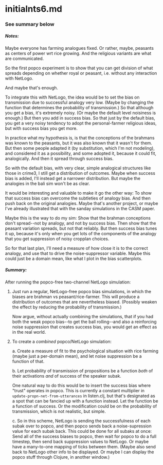 initialnts6.md
====

### See summary below

##### Notes:

Maybe everyone has farming analogues fixed.  Or rather, maybe, peasants
as centers of power wrt rice growing.  And the religious variants are
what are communicated.

So the first popco experiment is to show that you can get division of
what spreads depending on whether royal or peasant, i.e. without any
interaction with NetLogo.

And maybe that's enough.

To integrate this with NetLogo, the idea would be to set the bias on
transmission due to successful analogy very low.  (Maybe by changing
the function that determines the probability of transmission.)  So
that although you get a bias, it's extremely noisy.  (Or maybe the
default level noisiness is enough.)  But then you add in success bias.
So that just by the default bias, you get a very noisy tendency to
adopt the personal-farmer religious ideas, but with success bias you
get more.

In practice what my hypothesis is, is that the conceptions of the
brahmans was known to the peasants, but it was also known that it wasn't
for them.  But then some people adapted it (by substitution, which I'm
not modeling), and considered it as a possibility, and some adopted it,
because it could fit, analogically.  And then it spread through
success bias.

So with the default bias, with very clear, simple analogical structures
like those in crime3, I still get a distribution of outcomes.  Maybe
when success bias is added, I'll instead get a narrower distribution.
But maybe the analogies in the bali sim won't be as clear.

It would be interesting and valuable to make it go the other way: To
show that success bias can overcome the subtleties of analogy bias.  And
then push back on the original analogies.  Maybe that's another project,
or maybe I've already illustrated that with the sanday simulations in
the CASM paper.

Maybe this is the way to do my sim:   Show that the brahman
conceptions don't spread--not by analogy, and not by success bias.
Then show that the peasant variation spreads, but not that reliably.
But then success bias tunes it up, because it's only when you get lots
of the components of the analogy that you get suppression of noisy
cropplan choices.

So for that last plan, I'll need a measure of how close it is to the
correct analogy, and use that to drive the noise-suppressor variable.
Maybe this could just be a domain mean, like what I plot in the bias
scatterplots.


##### Summary:

After running the popco-free two-channel NetLogo simulation:

1. Just run a regular, NetLogo-free popco bias simulations, in which the
biases are brahman vs peasant/rice-farmer.  This will produce a
distribution of outcomes that are nevertheless biased.  (Possibly weaken
the effect by reducing the probability of transmission.)

	Now argue, without actually combining the simulations, that if you had
	both the weak popco bias--to get the ball rolling--and also a
	reinforcing noise suppression that creates success bias, you would get
	an effect as in the real world.


2. To create a *combined* popco/NetLogo simulation:

	a. Create a measure of fit to the psychological situation
	with rice farming (maybe just a per-domain mean), and let
	noise suppression be a function of that.

	b. Let probability of transmission of propositions be a function
	*both* of their activations *and* of success of the speaker
	subak.

	One natural way to do this would be to insert the success bias
	where "trust" operates in popco. This is currently a constant
	multiplier in `update-propn-net-from-utterances` in listen.clj,
	but that's designated as a spot that can be fancied up with
	a function instead.  Let the function be a function of
	success.  Or the modification could be on the probability 
	of transmission, which is not realistic, but simple.

	c. So in this scheme, NetLogo is sending the successfulness of
	each subak over to popco, and then popco sends back a
	noise-supression value for each subak back.  This could be done
	for all subaks at once: Send all of the success biases to popco,
	then wait for popco to do a full timestep, then send back
	suppression values to NetLogo.  Or maybe have a many-to-one
	mapping of ticks between them.  (Maybe also send back to NetLogo
	other info to be displayed.  Or maybe I can display the popco
	stuff through Clojure, in another window.)
